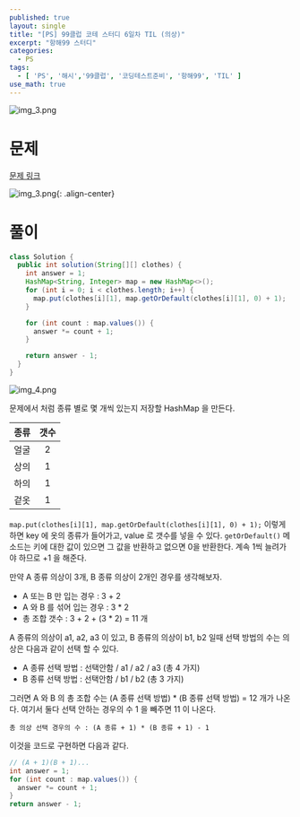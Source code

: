```yaml
---
published: true
layout: single
title: "[PS] 99클럽 코테 스터디 6일차 TIL (의상)"
excerpt: "항해99 스터디"
categories:
  - PS
tags:
  - [ 'PS', '해시','99클럽', '코딩테스트준비', '항해99', 'TIL' ]
use_math: true
---
```


![img_3.png](https://zhtmr.github.io/static-files-for-posting/images/20240722/99club_TIL_thumbnail/%EA%B8%B0%EB%B3%B8%ED%98%951_java.png?raw=true)

# 문제

[문제 링크](https://school.programmers.co.kr/learn/courses/30/lessons/42578)

![img_3.png](https://zhtmr.github.io/static-files-for-posting/images/20240727/ex.png?raw=true){: .align-center}

# 풀이

```java
class Solution {
  public int solution(String[][] clothes) {
    int answer = 1;
    HashMap<String, Integer> map = new HashMap<>();
    for (int i = 0; i < clothes.length; i++) {
      map.put(clothes[i][1], map.getOrDefault(clothes[i][1], 0) + 1);
    }

    for (int count : map.values()) {
      answer *= count + 1;
    }

    return answer - 1;
  }
}
```
![img_4.png](https://zhtmr.github.io/static-files-for-posting/images/20240727/clothes.png?raw=true)

문제에서 처럼 종류 별로 몇 개씩 있는지 저장할 HashMap 을 만든다.

| 종류 | 갯수 |
|:--:|:--:|
| 얼굴 | 2  |
| 상의 | 1  |
| 하의 | 1  |
| 겉옷 | 1  |

`map.put(clothes[i][1], map.getOrDefault(clothes[i][1], 0) + 1);` 이렇게 하면 key 에 옷의 종류가 들어가고, value 로 갯수를 넣을 수 있다.
`getOrDefault()` 메소드는 키에 대한 값이 있으면 그 값을 반환하고 없으면 0을 반환한다. 계속 1씩 늘려가야 하므로 +1 을 해준다.


만약 A 종류 의상이 3개, B 종류 의상이 2개인 경우를 생각해보자.

- A 또는 B 만 입는 경우 : 3 + 2
- A 와 B 를 섞어 입는 경우 : 3 * 2
- 총 조합 갯수 : 3 + 2 + (3 * 2) = 11 개

A 종류의 의상이 a1, a2, a3 이 있고, B 종류의 의상이 b1, b2 일때 선택 방법의 수는
의상은 다음과 같이 선택 할 수 있다. 
 - A 종류 선택 방법 : 선택안함 / a1 / a2 / a3 (총 4 가지)
 - B 종류 선택 방법 : 선택안함 / b1 / b2 (총 3 가지)

그러면 A 와 B 의 총 조합 수는 (A 종류 선택 방법) * (B 종류 선택 방법) = 12 개가 나온다. 여기서 둘다 선택 안하는 경우의 수 1 을 빼주면 11 이 나온다.

`총 의상 선택 경우의 수 : (A 종류 + 1) * (B 종류 + 1) - 1`

이것을 코드로 구현하면 다음과 같다.

```java
// (A + 1)(B + 1)...
int answer = 1;
for (int count : map.values()) {
  answer *= count + 1;
}
return answer - 1;
```
